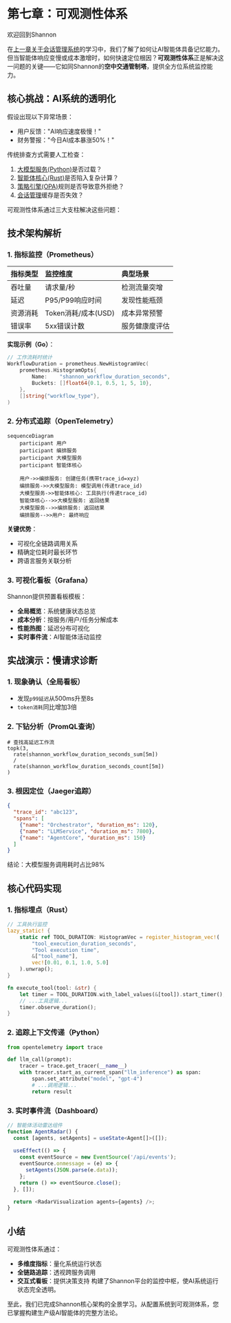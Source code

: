 # 第七章：可观测性体系

欢迎回到Shannon

在[上一章关于会话管理系统](06_session_management_.md)的学习中，我们了解了如何让AI智能体具备记忆能力。但当智能体响应变慢或成本激增时，如何快速定位根因？**可观测性体系**正是解决这一问题的关键——它如同Shannon的**空中交通管制塔**，提供全方位系统监控能力。

## 核心挑战：AI系统的透明化
假设出现以下异常场景：
- 用户反馈："AI响应速度极慢！"
- 财务警报："今日AI成本暴涨50%！"

传统排查方式需要人工检查：
1. [大模型服务(Python)](02_llm___tooling_service__python__.md)是否过载？
2. [智能体核心(Rust)](04_agent_core__rust_.md)是否陷入复杂计算？
3. [策略引擎(OPA)](03_policy_engine__opa__.md)规则是否导致意外拒绝？
4. [会话管理](06_session_management_.md)缓存是否失效？

可观测性体系通过三大支柱解决这些问题：

## 技术架构解析

### 1. 指标监控（Prometheus）
| 指标类型 | 监控维度            | 典型场景       |
| :------- | :------------------ | :------------- |
| 吞吐量   | 请求量/秒           | 检测流量突增   |
| 延迟     | P95/P99响应时间     | 发现性能瓶颈   |
| 资源消耗 | Token消耗/成本(USD) | 成本异常预警   |
| 错误率   | 5xx错误计数         | 服务健康度评估 |

**实现示例（Go）**：
```go
// 工作流耗时统计
WorkflowDuration = prometheus.NewHistogramVec(
    prometheus.HistogramOpts{
        Name:    "shannon_workflow_duration_seconds",
        Buckets: []float64{0.1, 0.5, 1, 5, 10},
    },
    []string{"workflow_type"},
)
```

### 2. 分布式追踪（OpenTelemetry）
```mermaid
sequenceDiagram
    participant 用户
    participant 编排服务
    participant 大模型服务
    participant 智能体核心

    用户->>编排服务: 创建任务(携带trace_id=xyz)
    编排服务->>大模型服务: 模型调用(传递trace_id)
    大模型服务->>智能体核心: 工具执行(传递trace_id)
    智能体核心-->>大模型服务: 返回结果
    大模型服务-->>编排服务: 返回结果
    编排服务-->>用户: 最终响应
```

**关键优势**：
- 可视化全链路调用关系
- 精确定位耗时最长环节
- 跨语言服务关联分析

### 3. 可视化看板（Grafana）
Shannon提供预置看板模板：
- **全局概览**：系统健康状态总览
- **成本分析**：按服务/用户/任务分解成本
- **性能热图**：延迟分布可视化
- **实时事件流**：AI智能体活动监控

## 实战演示：慢请求诊断

### 1. 现象确认（全局看板）
- 发现`p99延迟`从500ms升至8s
- `token消耗`同比增加3倍

### 2. 下钻分析（PromQL查询）
```promql
# 查找高延迟工作流
topk(3, 
  rate(shannon_workflow_duration_seconds_sum[5m])
  /
  rate(shannon_workflow_duration_seconds_count[5m])
)
```

### 3. 根因定位（Jaeger追踪）
```json
{
  "trace_id": "abc123",
  "spans": [
    {"name": "Orchestrator", "duration_ms": 120},
    {"name": "LLMService", "duration_ms": 7800},
    {"name": "AgentCore", "duration_ms": 150}
  ]
}
```
结论：大模型服务调用耗时占比98%

## 核心代码实现

### 1. 指标埋点（Rust）
```rust
// 工具执行监控
lazy_static! {
    static ref TOOL_DURATION: HistogramVec = register_histogram_vec!(
        "tool_execution_duration_seconds",
        "Tool execution time",
        &["tool_name"],
        vec![0.01, 0.1, 1.0, 5.0]
    ).unwrap();
}

fn execute_tool(tool: &str) {
    let timer = TOOL_DURATION.with_label_values(&[tool]).start_timer();
    // ...工具逻辑...
    timer.observe_duration();
}
```

### 2. 追踪上下文传递（Python）
```python
from opentelemetry import trace

def llm_call(prompt):
    tracer = trace.get_tracer(__name__)
    with tracer.start_as_current_span("llm_inference") as span:
        span.set_attribute("model", "gpt-4")
        # ...调用逻辑...
        return result
```

### 3. 实时事件流（Dashboard）
```typescript
// 智能体活动雷达组件
function AgentRadar() {
  const [agents, setAgents] = useState<Agent[]>([]);
  
  useEffect(() => {
    const eventSource = new EventSource('/api/events');
    eventSource.onmessage = (e) => {
      setAgents(JSON.parse(e.data));
    };
    return () => eventSource.close();
  }, []);

  return <RadarVisualization agents={agents} />;
}
```

## 小结
可观测性体系通过：
- **多维度指标**：量化系统运行状态
- **全链路追踪**：透视跨服务调用
- **交互式看板**：提供决策支持
构建了Shannon平台的监控中枢，使AI系统运行状态完全透明。

至此，我们已完成Shannon核心架构的全景学习。从配置系统到可观测体系，您已掌握构建生产级AI智能体的完整方法论。

